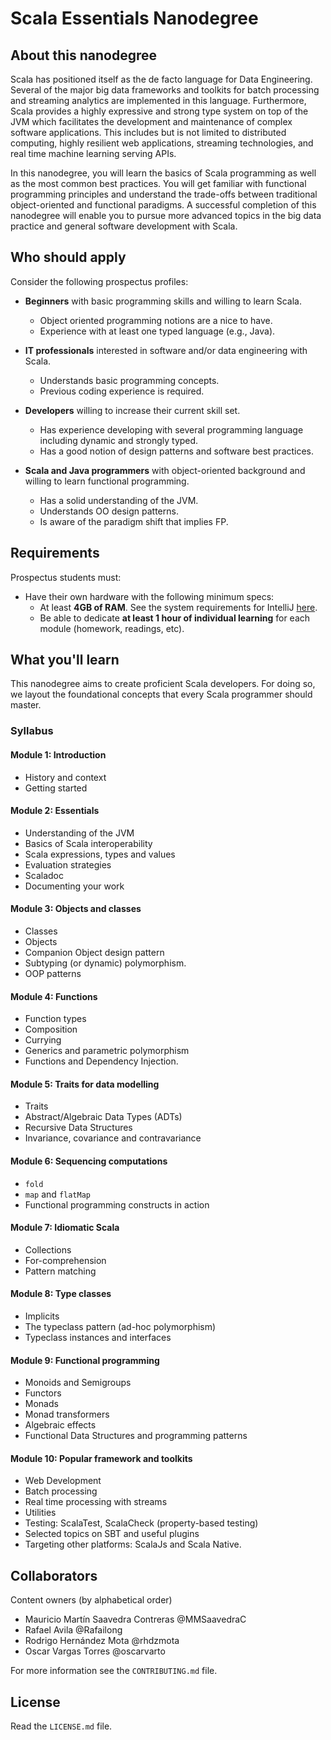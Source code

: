 # Scala Essentials Nanodegree 

## About this nanodegree

Scala has positioned itself as the de facto language for Data Engineering. Several of the major big data frameworks and 
toolkits for batch processing and streaming analytics are implemented in this language. Furthermore, Scala provides a 
highly expressive and strong type system on top of the JVM which facilitates the development and maintenance of 
complex software applications. This includes but is not limited to distributed computing, highly resilient web 
applications, streaming technologies, and real time machine learning serving APIs.

In this nanodegree, you will learn the basics of Scala programming as well as the most common best practices. 
You will get familiar with functional programming principles and understand the trade-offs between  traditional 
object-oriented and functional paradigms. A successful completion of this nanodegree will enable you to pursue more 
advanced topics in the big data practice and general software development with Scala.

## Who should apply

Consider the following prospectus profiles: 

* **Beginners** with basic programming skills and willing to learn Scala.
    * Object oriented programming notions are a nice to have.
    * Experience with at least one typed language (e.g., Java).  

* **IT professionals** interested in software and/or data engineering with Scala.
    * Understands basic programming concepts.
    * Previous coding experience is required.

* **Developers** willing to increase their current skill set.
    * Has experience developing with several programming language including dynamic and strongly typed.
    * Has a good notion of design patterns and software best practices.
    
* **Scala and Java programmers** with object-oriented background and willing to learn functional programming.
    * Has a solid understanding of the JVM.
    * Understands OO design patterns. 
    * Is aware of the paradigm shift that implies FP.
    
## Requirements

Prospectus students must:

* Have their own hardware with the following minimum specs:
    * At least **4GB of RAM**. See the system requirements for IntelliJ [here](https://bit.ly/1IDJJ7h).
    * Be able to dedicate **at least 1 hour of individual learning** for each module (homework, readings, etc).
    
    
    
## What you'll learn

This nanodegree aims to create proficient Scala developers. For doing so, we layout the foundational concepts that 
every Scala programmer should master.    

### Syllabus

#### Module 1: Introduction

* History and context
* Getting started

#### Module 2: Essentials

* Understanding of the JVM
* Basics of Scala interoperability
* Scala expressions, types and values
* Evaluation strategies
* Scaladoc
* Documenting your work

#### Module 3: Objects and classes

* Classes
* Objects
* Companion Object design pattern
* Subtyping (or dynamic) polymorphism.
* OOP patterns

#### Module 4: Functions

* Function types
* Composition
* Currying
* Generics and parametric polymorphism
* Functions and Dependency Injection.

#### Module 5: Traits for data modelling

* Traits
* Abstract/Algebraic Data Types (ADTs)
* Recursive Data Structures
* Invariance, covariance and contravariance

#### Module 6: Sequencing computations

* `fold`
* `map` and `flatMap`
* Functional programming constructs in action

#### Module 7: Idiomatic Scala

* Collections
* For-comprehension
* Pattern matching

#### Module 8: Type classes

* Implicits
* The typeclass pattern (ad-hoc polymorphism)
* Typeclass instances and interfaces

#### Module 9: Functional programming

* Monoids and Semigroups
* Functors
* Monads
* Monad transformers
* Algebraic effects
* Functional Data Structures and programming patterns

#### Module 10: Popular framework and toolkits

* Web Development
* Batch processing
* Real time processing with streams
* Utilities
* Testing: ScalaTest, ScalaCheck (property-based testing)
* Selected topics on SBT and useful plugins
* Targeting other platforms: ScalaJs and Scala Native.

## Collaborators

Content owners (by alphabetical order)

+ Mauricio Martín Saavedra Contreras @MMSaavedraC
+ Rafael Avila @Rafailong
+ Rodrigo Hernández Mota @rhdzmota
+ Oscar Vargas Torres @oscarvarto

For more information see the `CONTRIBUTING.md` file. 

## License

Read the `LICENSE.md` file. 
